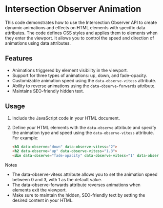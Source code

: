 # Intersection Observer Animation

This code demonstrates how to use the Intersection Observer API to create dynamic animations and effects on HTML elements with specific data attributes. The code defines CSS styles and applies them to elements when they enter the viewport. It allows you to control the speed and direction of animations using data attributes.

## Features

- Animations triggered by element visibility in the viewport.
- Support for three types of animations: up, down, and fade-opacity.
- Customizable animation speed using the `data-observe-vitess` attribute.
- Ability to reverse animations using the `data-observe-forwards` attribute.
- Maintains SEO-friendly hidden text.

## Usage

1. Include the JavaScript code in your HTML document.

2. Define your HTML elements with the `data-observe` attribute and specify the animation type and speed using the `data-observe-vitess` attribute. For example:

   ```html
   <h3 data-observe="down" data-observe-vitess="2">
   <h2 data-observe="up" data-observe-vitess="1.3">
   <div data-observe="fade-opacity" data-observe-vitess="1" data-observe-forwards="true">

Notes
- The data-observe-vitess attribute allows you to set the animation speed between 0 and 3, with 1 as the default value.
- The data-observe-forwards attribute reverses animations when elements exit the viewport.
- Make sure to maintain the hidden, SEO-friendly text by setting the desired content in your HTML.
